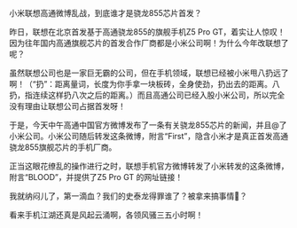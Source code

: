 小米联想高通微博乱战，到底谁才是骁龙855芯片首发？

昨日，联想在北京首发基于高通骁龙855的旗舰手机Z5 Pro GT，着实让人惊叹！因为往年国内高通旗舰芯片的首发合作厂商都是小米公司啊！为什么今年改联想了呢？

虽然联想公司也是一家巨无霸的公司，但在手机领域，联想已经被小米甩八扔远了啊！（“扔”：距离量词，长度为你手拿一块板砖，全身使劲，扔出去的距离。八扔，指连续这样扔八次之后的距离。）而且高通公司已经入股小米公司，所以完全没有理由让联想公司占据首发呀！

于是，今天中午高通中国官方微博发布了一条有关骁龙855芯片的新闻，并且@了小米公司。小米公司随后转发这条微博，附言“First”，隐含小米才是真正首发高通骁龙855旗舰芯片的手机厂商。

正当这眼花缭乱的操作进行之时，联想手机官方微博转发了小米转发的这条微博，附言“BLOOD”，并提供了Z5 Pro GT 的网址链接！

我就纳闷儿了，第一滴血？我们的史泰龙得罪谁了？被拿来搞事情🤣？

看来手机江湖还真是风起云涌啊，各领风骚三五小时啊！
